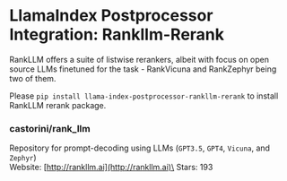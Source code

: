 # LlamaIndex Postprocessor Integration: Rankllm-Rerank

RankLLM offers a suite of listwise rerankers, albeit with focus on open source LLMs finetuned for the task - RankVicuna and RankZephyr being two of them.

Please ```pip install llama-index-postprocessor-rankllm-rerank``` to install RankLLM rerank package.

### castorini/rank_llm
Repository for prompt-decoding using LLMs (```GPT3.5```, ```GPT4```, ```Vicuna```, and ```Zephyr```)\
Website: [http://rankllm.ai](http://rankllm.ai)\
Stars: 193